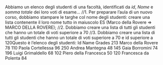 Abbiamo un elenco degli studenti di una facoltà, identificati da _id_, _Nome_ e _somma totale_ dei loro voti di esame...
//1. Per preparare l’aula di un nuovo corso, dobbiamo stampare le targhe col nome degli studenti: creare una lista contenente il loro nome tutto in maiuscolo
ES (Marco della Rovere => MARCO DELLA ROVERE);
//2. Dobbiamo creare una lista di tutti gli studenti che hanno un totale di voti superiore a 70
//3. Dobbiamo creare una lista di tutti gli studenti che hanno un totale di voti superiore a 70 e id superiore a 120Questo è l’elenco degli studenti:
Id  Name                Grades
213 Marco della Rovere      78
110 Paola Cortellessa       96
250 Andrea Mantegna         48
145 Gaia Borromini          74
196 Luigi Grimaldello       68
102 Piero della Francesca   50
120 Francesca da Polenta    84